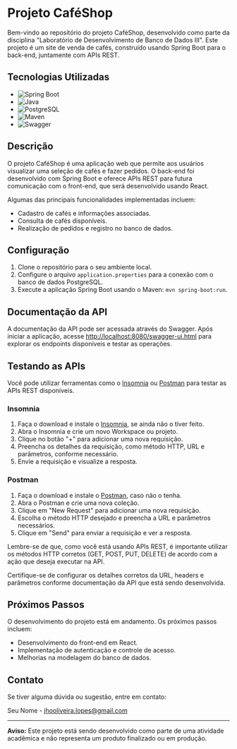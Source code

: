 # Projeto CaféShop

Bem-vindo ao repositório do projeto CaféShop, desenvolvido como parte da disciplina "Laboratório de Desenvolvimento de Banco de Dados III". Este projeto é um site de venda de cafés, construído usando Spring Boot para o back-end, juntamente com APIs REST.

## Tecnologias Utilizadas

- ![Spring Boot](https://img.shields.io/badge/Spring%20Boot-2.5.4-brightgreen)
- ![Java](https://img.shields.io/badge/Java-11-blue)
- ![PostgreSQL](https://img.shields.io/badge/PostgreSQL-13-blue)
- ![Maven](https://img.shields.io/badge/Maven-3.8.3-orange)
- ![Swagger](https://img.shields.io/badge/Swagger-2.9.2-green)

## Descrição

O projeto CaféShop é uma aplicação web que permite aos usuários visualizar uma seleção de cafés e fazer pedidos. O back-end foi desenvolvido com Spring Boot e oferece APIs REST para futura comunicação com o front-end, que será desenvolvido usando React.

Algumas das principais funcionalidades implementadas incluem:

- Cadastro de cafés e informações associadas.
- Consulta de cafés disponíveis.
- Realização de pedidos e registro no banco de dados.

## Configuração

1. Clone o repositório para o seu ambiente local.
2. Configure o arquivo `application.properties` para a conexão com o banco de dados PostgreSQL.
3. Execute a aplicação Spring Boot usando o Maven: `mvn spring-boot:run`.

## Documentação da API

A documentação da API pode ser acessada através do Swagger. Após iniciar a aplicação, acesse [http://localhost:8080/swagger-ui.html](http://localhost:8080/swagger-ui.html) para explorar os endpoints disponíveis e testar as operações.

## Testando as APIs

Você pode utilizar ferramentas como o [Insomnia](https://insomnia.rest/) ou [Postman](https://www.postman.com/) para testar as APIs REST disponíveis.

### Insomnia

1. Faça o download e instale o [Insomnia](https://insomnia.rest/download), se ainda não o tiver feito.
2. Abra o Insomnia e crie um novo Workspace ou projeto.
3. Clique no botão "+" para adicionar uma nova requisição.
4. Preencha os detalhes da requisição, como método HTTP, URL e parâmetros, conforme necessário.
5. Envie a requisição e visualize a resposta.

### Postman

1. Faça o download e instale o [Postman](https://www.postman.com/downloads/), caso não o tenha.
2. Abra o Postman e crie uma nova coleção.
3. Clique em "New Request" para adicionar uma nova requisição.
4. Escolha o método HTTP desejado e preencha a URL e parâmetros necessários.
5. Clique em "Send" para enviar a requisição e ver a resposta.

Lembre-se de que, como você está usando APIs REST, é importante utilizar os métodos HTTP corretos (GET, POST, PUT, DELETE) de acordo com a ação que deseja executar na API.

Certifique-se de configurar os detalhes corretos da URL, headers e parâmetros conforme documentação da API que está sendo desenvolvida.

## Próximos Passos

O desenvolvimento do projeto está em andamento. Os próximos passos incluem:

- Desenvolvimento do front-end em React.
- Implementação de autenticação e controle de acesso.
- Melhorias na modelagem do banco de dados.

## Contato

Se tiver alguma dúvida ou sugestão, entre em contato:

Seu Nome - jhooliveira.lopes@gmail.com

---

**Aviso:** Este projeto está sendo desenvolvido como parte de uma atividade acadêmica e não representa um produto finalizado ou em produção.
